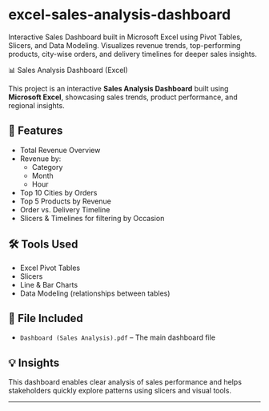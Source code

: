 # excel-sales-analysis-dashboard
Interactive Sales Dashboard built in Microsoft Excel using Pivot Tables, Slicers, and Data Modeling. Visualizes revenue trends, top-performing products, city-wise orders, and delivery timelines for deeper sales insights.

📊 Sales Analysis Dashboard (Excel)

This project is an interactive **Sales Analysis Dashboard** built using **Microsoft Excel**, showcasing sales trends, product performance, and regional insights.

## 📌 Features
- Total Revenue Overview
- Revenue by:
  - Category
  - Month
  - Hour
- Top 10 Cities by Orders
- Top 5 Products by Revenue
- Order vs. Delivery Timeline
- Slicers & Timelines for filtering by Occasion

## 🛠 Tools Used
- Excel Pivot Tables
- Slicers
- Line & Bar Charts
- Data Modeling (relationships between tables)

## 📁 File Included
- `Dashboard (Sales Analysis).pdf` – The main dashboard file

## 💡 Insights
This dashboard enables clear analysis of sales performance and helps stakeholders quickly explore patterns using slicers and visual tools.

---
